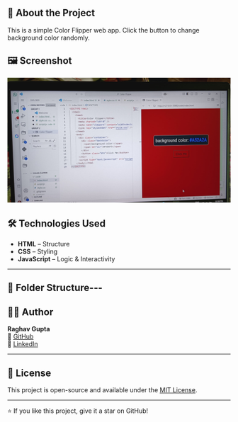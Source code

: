 
## 📌 About the Project
This is a simple Color Flipper web app. Click the button to change background color randomly.

## 🖼 Screenshot
![Color Flipper Screenshot](https://github.com/Raghav335/Color-Flipper/blob/main/screenshot%20color.jpg)

## 🛠️ Technologies Used

- **HTML** – Structure
- **CSS** – Styling
- **JavaScript** – Logic & Interactivity

---

## 📁 Folder Structure---


## 👨‍💻 Author

**Raghav Gupta**  
🔗 [GitHub](https://github.com/Raghav335)  
🔗 [LinkedIn](https://www.linkedin.com/in/raghav-gupta-8a9152328/)

---

## 📃 License

This project is open-source and available under the [MIT License](LICENSE).

---

⭐️ If you like this project, give it a star on GitHub!